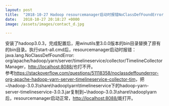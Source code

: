 ```yaml
---
layout: post
title:  "2018-10-27 Hadoop resourcemanager启动时报错NoClassDefFoundError解决方法"
date:   2018-10-27 20:18:27 +0000
image: /assets/images/contact_d.jpg

---
```

安装了hadoop3.0.3，完成配置后，用winutils里3.0.0版本的bin目录替换了原有的bin目录。执行start-all.cmd后，resourcemanager启动时报错：java.lang.NoClassDefFoundError: org/apache/hadoop/yarn/server/timelineservice/collector/TimelineCollectorManager，<http://localhost:8088/>也打不开。  
参考<https://stackoverflow.com/questions/51118358/noclassdeffounderror-org-apache-hadoop-yarn-server-timelineservice-collector-tim>，把~\hadoop-3.0.3\share\hadoop\yarn\timelineservice下的hadoop-yarn-server-timelineservice-3.0.3.jar复制到~\hadoop-3.0.3\share\hadoop\yarn后，resourcemanager启动正常，<http://localhost:8088/>能打开。